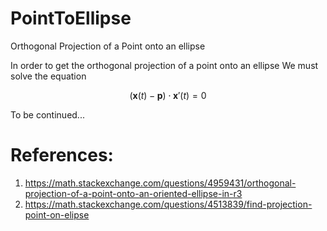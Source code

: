 # PointToEllipse
Orthogonal Projection of a Point onto an ellipse

In order to get the orthogonal projection of a point onto an ellipse
We must solve the equation

$$(\textbf{x}(t) - \textbf{p})\cdot \textbf{x}'(t) = 0$$

To be continued...

# References:
1. https://math.stackexchange.com/questions/4959431/orthogonal-projection-of-a-point-onto-an-oriented-ellipse-in-r3
2. https://math.stackexchange.com/questions/4513839/find-projection-point-on-elipse
